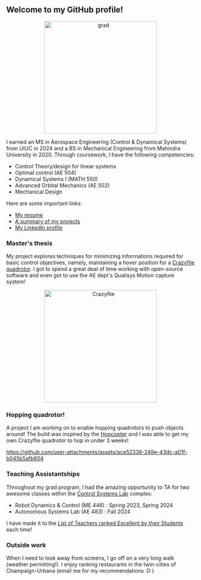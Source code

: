 ## Welcome to my GitHub profile!

<p align="center">
  <img src=https://github.com/NageshEranki/NageshEranki/assets/28665953/abeaa9c6-aec2-491e-8c51-4044252f9f4b alt="grad" width="300"/>
</p>

I earned an MS in Aerospace Engineering (Control & Dynamical Systems) from UIUC in 2024 and a BS in Mechanical Engineering from Mahindra University in 2020. Through coursework, I have the following competencies:
  - Control Theory/design for linear systems
  - Optimal control (AE 504)
  - Dynamical Systems I (MATH 550)
  - Advanced Orbital Mechanics (AE 502)
  - Mechanical Design

Here are some important links:
  - [My resume](https://drive.google.com/file/d/1iweYgZoTJKIGZSdd6F7h5PIlCRvmW05X/view?usp=share_link)
  - [A summary of my projects](https://drive.google.com/file/d/17ltSVjsusHz3cruyfFDI6q5yvDeNkawu/view?usp=share_link)
  - [My LinkedIn profile](https://www.linkedin.com/in/neranki/)

### Master's thesis

My project explores techniques for minimizing informations required for basic control objectives, namely, maintaining a hover position for a [Crazyflie quadrotor](https://github.com/bitcraze/crazyflie-firmware). I got to spend a great deal of time working with open-source software and even got to use the AE dept's Qualisys Motion capture system!

<p align="center">
  <img src=https://github.com/NageshEranki/NageshEranki/assets/28665953/fb9f29a7-eab6-4247-add6-d1ab2b002afa alt="Crazyflie" width
="300"/>

### Hopping quadrotor!

A project I am working on to enable hopping quadrotors to push objects around! The build was inspired by the [Hopcopter](https://www.science.org/doi/10.1126/scirobotics.adi8912) and I was able to get my own Crazyflie quadrotor to hop in under 3 weeks!

https://github.com/user-attachments/assets/ace52338-249e-43dc-a01f-b045b5afb804




### Teaching Assistantships

Throughout my grad program, I had the amazing opportunity to TA for two awesome classes within the [Control Systems Lab](https://coecsl.ece.illinois.edu) complex:
  -  Robot Dynamics & Control (ME 446) :  Spring 2023, Spring 2024
  -  Autonomous Systems Lab (AE 483) :  Fall 2024

I have made it to the [List of Teachers ranked Excellent by their Students](https://citl.illinois.edu/citl-101/measurement-evaluation/teaching-evaluation/teaching-evaluations-(ices)/teachers-ranked-as-excellent) each time!

### Outside work

When I need to look away from screens, I go off on a very long walk (weather permitting!). I enjoy ranking restaurants in the twin-cities of Champaign-Urbana (email me for my recommendations :D )
